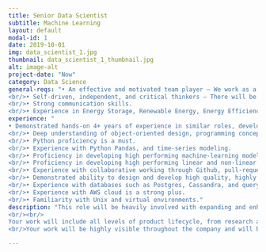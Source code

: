```yaml
---
title: Senior Data Scientist
subtitle: Machine Learning
layout: default
modal-id: 1
date: 2019-10-01
img: data_scientist_1.jpg
thumbnail: data_scientist_1_thumbnail.jpg
alt: image-alt
project-date: "Now"
category: Data Science
general-reqs: "• An effective and motivated team player – We work as a team and grow as a team.
<br/>• Self-driven, independent, and critical thinkers – There will be no daily todo list in this job.
<br/>• Strong communication skills.
<br/>• Experience in Energy Storage, Renewable Energy, Energy Efficiency, or Energy Industry in general is a strong plus."
experience: "
• Demonstrated hands-on 4+ years of experience in similar roles, developing production-level machine-learning and optimization algorithms and the supporting code-base.
<br/>• Deep understanding of object-oriented design, programming concepts, data structures and common algorithms.
<br/>• Python proficiency is a must.  
<br/>• Experience with Python Pandas, and time-series modeling.
<br/>• Proficiency in developing high performing machine-learning models with time-series data.
<br/>• Proficiency in developing high performing linear and non-linear optimization algorithms for complex problems (familiarity with model predictive control is a strong plus).
<br/>• Experience with collaborative working through Github, pull-requests, version controls, etc.  
<br/>• Demonstrated ability to design and develop high quality, highly scalable code with a focus on machine-learning, optimization, and other data science functions.
<br/>• Experience with databases such as Postgres, Cassandra, and query languages such as CQL and SQL, big data frameworks, Hadoop, etc. is a strong plus.
<br/>• Experience with AWS cloud is a strong plus.
<br/>• Familiarity with Unix and virtual environments." 
description: "This role will be heavily involved with expanding and enhancing our existing AI-based platform, as well as a lot of greenfield development and building brand new and robust optimization and machine-learning algorithms and supporting code bases. 
<br/><br/>
Your work will include all levels of product lifecycle, from research and feasibility analysis all the way to data processing and data engineering, model development, debugging existing code base, framework development, testing and quality assurance, and production / post-production services.
<br/>Your work will be highly visible throughout the company and will build the foundation for our go-to-market product. As one of the core members of the team, you will have direct input in building a roadmap to meet company milestones. You will be reporting directly to the CTO."

---
```

